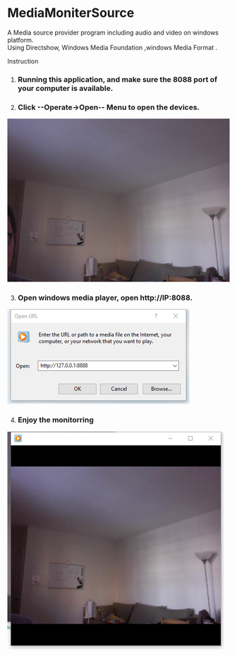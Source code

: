 # MediaMoniterSource
A Media source provider program including audio and video on windows platform.   
Using Directshow, Windows Media Foundation ,windows Media Format .   


Instruction

1. ### Running this application, and make sure the 8088 port of your computer is available. 

2. ### Click --Operate->Open-- Menu to open the devices.

  ![Open Device](/portal/Media1.png)

3. ### Open windows media player, open http://IP:8088.  

  ![Open](/portal/media2.png)

4. ### Enjoy the monitorring

  ![Enjoy](/portal/media3.png)
